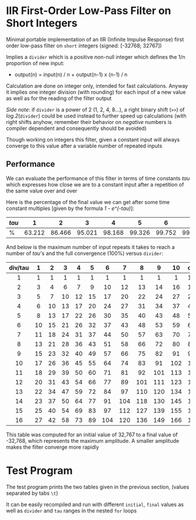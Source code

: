 # IIR First-Order Low-Pass Filter on Short Integers

Minimal portable implementation of an IIR (Infinite Impulse Response) first order low-pass filter on `short` integers (signed: [-32768; 32767])

Implies a `divider` which is a positive non-null integer which defines the 1/n proportion of new input:

- output(n) = input(n) / n + output(n-1) x (n-1) / n

Calculation are done on integer only, intended for fast calculations. Anyway it implies one integer division (with rounding) for each input of a new value as well as for the reading of the filter output

*Side note*: if `divider` is a power of 2 (1, 2, 4, 8...), a right binary shift (`>>`) of *log.2*(`divider`) could be used instead to further speed up calculations (with right shifts anyhow, remember their behavior on *negative* numbers is compiler dependent and consequently should be avoided)

Though working on integers this filter, given a constant input will always converge to this value after a variable number of repeated inputs

## Performance

We can evaluate the performance of this filter in terms of time constants *tau* which expresses how close we are to a constant input after a repetition of the same value over and over

Here is the percentage of the final value we can get after some time constant multiples [given by the formula *1 - e^(-tau)*]:

|*tau*|1|2|3|4|5|6|7|8|9|10|
|---|:-:|:-:|:-:|:-:|:-:|:-:|:-:|:-:|:-:|:-:|
|%|63.212|86.466|95.021|98.168|99.326|99.752|99.909|99.966|99.988|99.995|

And below is the maximum number of input repeats it takes to reach a number of *tau*'s and the full convergence (100%) versus `divider`: 

|div/tau|1|2|3|4|5|6|7|8|9|10|converge|
|:-:|:-:|:-:|:-:|:-:|:-:|:-:|:-:|:-:|:-:|:-:|---|
|1|1|1|1|1|1|1|1|1|1|1|1|
|2|3|4|6|7|9|10|12|13|14|16|17|
|3|5|7|10|12|15|17|20|22|24|27|29|
|4|6|10|13|17|20|24|27|31|34|37|41|
|5|8|13|17|22|26|30|35|40|43|48|53|
|6|10|15|21|26|32|37|43|48|53|59|65|
|7|11|18|24|31|37|44|50|57|63|70|76|
|8|13|21|28|36|43|51|58|66|72|80|88|
|9|15|23|32|40|49|57|66|75|82|91|99|
|10|17|26|36|45|55|64|74|83|91|102|111|
|11|18|29|39|50|60|71|81|92|101|113|123|
|12|20|31|43|54|66|77|89|101|111|123|135|
|13|22|34|47|59|72|84|97|110|120|134|146|
|14|23|37|50|64|77|91|104|118|130|145|158|
|15|25|40|54|69|83|97|112|127|139|155|170|
|16|27|42|58|73|89|104|120|136|149|166|182|


This table was computed for an initial value of 32,767 to a final value of -32,768, which represents the maximum amplitude. A smaller amplitude makes the filter converge more rapidly

# Test Program

The test program prints the two tables given in the previous section, (values separated by tabs `\t`)

It can be easily recompiled and run with different `initial`, `final` values as well as `divider` and `tau` ranges in the nested `for` loops